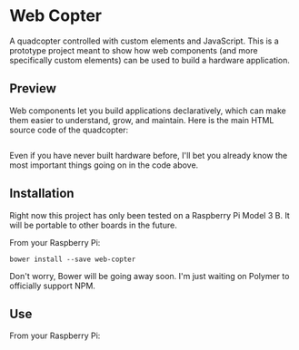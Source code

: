 # Web Copter

A quadcopter controlled with custom elements and JavaScript.
This is a prototype project meant to show how web components (and more specifically custom elements) can be used
to build a hardware application.

## Preview

Web components let you build applications declaratively, which can make them easier to understand, grow, and maintain. Here is the main HTML source code of the quadcopter:

```
```

Even if you have never built hardware before, I'll bet you already know the most important things going on in the code above.

## Installation

Right now this project has only been tested on a Raspberry Pi Model 3 B. It will be portable to other boards in the future.

From your Raspberry Pi:
```
bower install --save web-copter
```

Don't worry, Bower will be going away soon. I'm just waiting on Polymer to officially support NPM.

## Use

From your Raspberry Pi:
```
```
